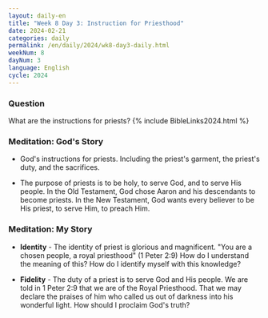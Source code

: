 ```yaml
---
layout: daily-en
title: "Week 8 Day 3: Instruction for Priesthood"
date: 2024-02-21
categories: daily
permalink: /en/daily/2024/wk8-day3-daily.html
weekNum: 8
dayNum: 3
language: English
cycle: 2024
---
```

### Question     
What are the instructions for priests?
{% include BibleLinks2024.html %} 

### Meditation: God's Story   
+ God's instructions for priests. Including the priest's garment, the priest's duty, and the sacrifices. 

+ The purpose of priests is to be holy, to serve God, and to serve His people. In the Old Testament, God chose Aaron and his descendants to become priests. In the New Testament, God wants every believer to be His priest, to serve Him, to preach Him. 

### Meditation: My Story   
+ **Identity** - The identity of priest is glorious and magnificent. "You are a chosen people, a royal priesthood" (1 Peter 2:9) How do I understand the meaning of this? How do I identify myself with this knowledge? 

+ **Fidelity** - The duty of a priest is to serve God and His people. We are told in 1 Peter 2:9 that we are of the Royal Priesthood. That we may declare the praises of him who called us out of darkness into his wonderful light. How should I proclaim God's truth? 
